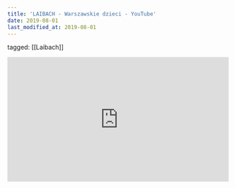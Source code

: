 ```yaml
---
title: 'LAIBACH - Warszawskie dzieci - YouTube'
date: 2019-08-01
last_modified_at: 2019-08-01
---
```

tagged: [[Laibach]]
<iframe allow="accelerometer; autoplay; clipboard-write; encrypted-media; gyroscope; picture-in-picture" allowfullscreen="" frameborder="0" height="281" id="youtube_iframe" src="https://www.youtube.com/embed/3WGgRYKNtbo?feature=oembed&amp;enablejsapi=1&amp;origin=https://safe.txmblr.com&amp;wmode=opaque" width="500"></iframe>